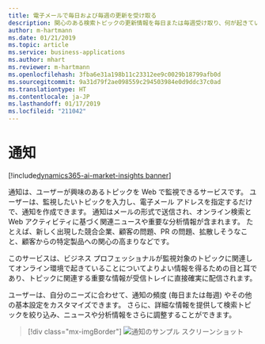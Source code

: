 ```yaml
---
title: 電子メールで毎日および毎週の更新を受け取る
description: 関心のある検索トピックの更新情報を毎日または毎週受け取り、何が起きているかについて常に最新の情報を入手します。
author: m-hartmann
ms.date: 01/21/2019
ms.topic: article
ms.service: business-applications
ms.author: mhart
ms.reviewer: m-hartmann
ms.openlocfilehash: 3fba6e31a198b11c23312ee9c0029b18799afb0d
ms.sourcegitcommit: 9a31d79f2ae098559c294503984e0d9ddc37c0ad
ms.translationtype: HT
ms.contentlocale: ja-JP
ms.lasthandoff: 01/17/2019
ms.locfileid: "211042"
---
```

#  <a name="alerts"></a>通知
[!include[dynamics365-ai-market-insights banner](../../includes/dynamics365-ai-market-insights.md)]


通知は、ユーザーが興味のあるトピックを Web で監視できるサービスです。 ユーザーは、監視したいトピックを入力し、電子メール アドレスを指定するだけで、通知を作成できます。 通知はメールの形式で送信され、オンライン検索と Web アクティビティに基づく関連ニュースや重要な分析情報が含まれます。 たとえば、新しく出現した競合企業、顧客の問題、PR の問題、拡散しそうなこと、顧客からの特定製品への関心の高まりなどです。

このサービスは、ビジネス プロフェッショナルが監視対象のトピックに関連してオンライン環境で起きていることについてよりよい情報を得るための目と耳であり、トピックに関連する重要な情報が受信トレイに直接確実に配信されます。 

ユーザーは、自分のニーズに合わせて、通知の頻度 (毎日または毎週) やその他の基本設定をカスタマイズできます。 さらに、詳細な情報を提供して検索トピックを絞り込み、ニュースや分析情報をさらに調整することができます。

> [!div class="mx-imgBorder"]
> ![通知のサンプル スクリーンショット](media/alert-email-sample.png "通知のサンプル スクリーンショット")
